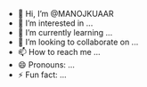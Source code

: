 - 👋 Hi, I’m @MANOJKUAAR
- 👀 I’m interested in ...
- 🌱 I’m currently learning ...
- 💞️ I’m looking to collaborate on ...
- 📫 How to reach me ...
- 😄 Pronouns: ...
- ⚡ Fun fact: ...

<!---
MANOJKUAAR/MANOJKUAAR is a ✨ special ✨ repository because its `README.md` (this file) appears on your GitHub profile.
You can click the Preview link to take a look at your changes.
--->
